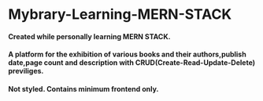 # Mybrary-Learning-MERN-STACK
#### Created while personally learning MERN STACK.
#### A platform for the exhibition of various books and their authors,publish date,page count and description with CRUD(Create-Read-Update-Delete) previliges.
#### Not styled. Contains minimum frontend only.
